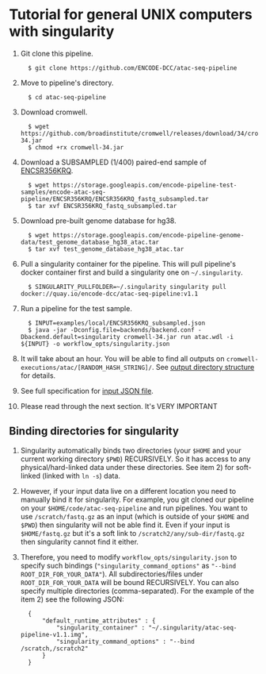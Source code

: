 Tutorial for general UNIX computers with singularity
===============================================

1. Git clone this pipeline.
    ```
      $ git clone https://github.com/ENCODE-DCC/atac-seq-pipeline
    ```

2. Move to pipeline's directory.
    ```
      $ cd atac-seq-pipeline
    ```

3. Download cromwell.
    ```
      $ wget https://github.com/broadinstitute/cromwell/releases/download/34/cromwell-34.jar
      $ chmod +rx cromwell-34.jar
    ```

4. Download a SUBSAMPLED (1/400) paired-end sample of [ENCSR356KRQ](https://www.encodeproject.org/experiments/ENCSR356KRQ/).
    ```
      $ wget https://storage.googleapis.com/encode-pipeline-test-samples/encode-atac-seq-pipeline/ENCSR356KRQ/ENCSR356KRQ_fastq_subsampled.tar
      $ tar xvf ENCSR356KRQ_fastq_subsampled.tar
    ```

5. Download pre-built genome database for hg38.
    ```
      $ wget https://storage.googleapis.com/encode-pipeline-genome-data/test_genome_database_hg38_atac.tar
      $ tar xvf test_genome_database_hg38_atac.tar
    ```

6. Pull a singularity container for the pipeline. This will pull pipeline's docker container first and build a singularity one on `~/.singularity`.
    ```
      $ SINGULARITY_PULLFOLDER=~/.singularity singularity pull docker://quay.io/encode-dcc/atac-seq-pipeline:v1.1
    ```

7. Run a pipeline for the test sample.
    ```
      $ INPUT=examples/local/ENCSR356KRQ_subsampled.json
      $ java -jar -Dconfig.file=backends/backend.conf -Dbackend.default=singularity cromwell-34.jar run atac.wdl -i ${INPUT} -o workflow_opts/singularity.json
    ```

8. It will take about an hour. You will be able to find all outputs on `cromwell-executions/atac/[RANDOM_HASH_STRING]/`. See [output directory structure](output.md) for details.

9. See full specification for [input JSON file](input.md).

10. Please read through the next section. It's VERY IMPORTANT

## Binding directories for singularity

1. Singularity automatically binds two directories (your `$HOME` and your current working directory `$PWD`) RECURSIVELY. So it has access to any physical/hard-linked data under these directories. See item 2) for soft-linked (linked with `ln -s`) data.

2. However, if your input data live on a different location you need to manually bind it for singularity. For example, you git cloned our pipeline on your `$HOME/code/atac-seq-pipeline` and run pipelines. You want to use `/scratch/fastq.gz` as an input (which is outside of your `$HOME` and `$PWD`) then singularity will not be able find it. Even if your input is `$HOME/fastq.gz` but it's a soft link to `/scratch2/any/sub-dir/fastq.gz` then singularity cannot find it either.

3. Therefore, you need to modify `workflow_opts/singularity.json` to specify such bindings (`"singularity_command_options"` as `"--bind ROOT_DIR_FOR_YOUR_DATA"`). All subdirectories/files under `ROOT_DIR_FOR_YOUR_DATA` will be bound RECURSIVELY. You can also specify multiple directories (comma-separated). For the example of the item 2) see the following JSON:
    ```
      {
          "default_runtime_attributes" : {
              "singularity_container" : "~/.singularity/atac-seq-pipeline-v1.1.img",
              "singularity_command_options" : "--bind /scratch,/scratch2"
          }
      }
    ```